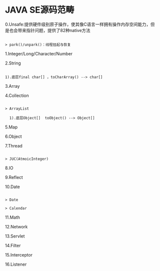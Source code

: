 # JAVA SE源码范畴

0.Unsafe:提供硬件级别原子操作，使其像C语言一样拥有操作内存空间能力，但是也会带来指针问题，提供了82种native方法

```

> park()/unpark()：线程挂起与恢复

```

1.Integer/Long/Character/Number

2.String

```

1).底层final char[] ，toCharArray() --> char[]

```

3.Array

4.Collection

```

> ArrayList
  
  1).底层Object[]  toObject() --> Object[]

```

5.Map

6.Object

7.Thread

```

> JUC(AtmoicInteger)

```

8.IO

9.Reflect

10.Date

```

> Date
  
> Calendar

```

11.Math

12.Network

13.Servlet

14.Filter

15.Interceptor

16.Listener

